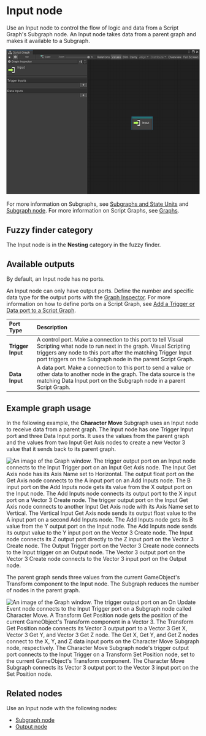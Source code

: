 # Input node

Use an Input node to control the flow of logic and data from a Script Graph's Subgraph node. An Input node takes data
from a parent graph and makes it available to a Subgraph.

![An image of the Graph window that displays a default Input node and the Graph Inspector.](images/vs-nesting-input-node.png)

For more information on Subgraphs, see [Subgraphs and State Units](vs-nesting-subgraphs-state-units.md)
and [Subgraph node](vs-nesting-subgraph-node.md). For more information on Script Graphs,
see [Graphs](vs-graph-types.md).

## Fuzzy finder category

The Input node is in the **Nesting** category in the fuzzy finder.

## Available outputs

By default, an Input node has no ports.

An Input node can only have output ports. Define the number and specific data type for the output ports with
the [Graph Inspector](vs-interface-overview.md#the-graph-inspector). For more information on how to define ports on a
Script Graph, see [Add a Trigger or Data port to a Script Graph](vs-nesting-add-triggers-data-graph.md).

| **Port Type**     | **Description**                                                                                                                                                                                                                                             |
|:------------------|:------------------------------------------------------------------------------------------------------------------------------------------------------------------------------------------------------------------------------------------------------------|
| **Trigger Input** | A control port. Make a connection to this port to tell Visual Scripting what node to run next in the graph. Visual Scripting triggers any node to this port after the matching Trigger Input port triggers on the Subgraph node in the parent Script Graph. |
| **Data Input**    | A data port. Make a connection to this port to send a value or other data to another node in the graph. The data source is the matching Data Input port on the Subgraph node in a parent Script Graph.                                                      |

## Example graph usage

In the following example, the **Character Move** Subgraph uses an Input node to receive data from a parent graph. The
Input node has one Trigger Input port and three Data Input ports. It uses the values from the parent graph and the
values from two Input Get Axis nodes to create a new Vector 3 value that it sends back to its parent graph.

![An image of the Graph window. The trigger output port on an Input node connects to the Input Trigger port on an Input Get Axis node. The Input Get Axis node has its Axis Name set to Horizontal. The output float port on the Get Axis node connects to the A input port on an Add Inputs node. The B input port on the Add Inputs node gets its value from the X output port on the Input node. The Add Inputs node connects its output port to the X input port on a Vector 3 Create node. The trigger output port on the Input Get Axis node connects to another Input Get Axis node with its Axis Name set to Vertical. The Vertical Input Get Axis node sends its output float value to the A input port on a second Add Inputs node. The Add Inputs node gets its B value from the Y output port on the Input node. The Add Inputs node sends its output value to the Y input port on the Vector 3 Create node. The Input node connects its Z output port directly to the Z input port on the Vector 3 Create node. The Output Trigger port on the Vector 3 Create node connects to the Input trigger on an Output node. The Vector 3 output port on the Vector 3 Create node connects to the Vector 3 input port on the Output node.](images/vs-nesting-input-node-example.png)

The parent graph sends three values from the current GameObject's Transform component to the Input node. The Subgraph
reduces the number of nodes in the parent graph.

![An image of the Graph window. The trigger output port on an On Update Event node connects to the Input Trigger port on a Subgraph node called Character Move. A Transform Get Position node gets the position of the current GameObject's Transform component in a Vector 3. The Transform Get Position node connects its Vector 3 output port to a Vector 3 Get X, Vector 3 Get Y, and Vector 3 Get Z node. The Get X, Get Y, and Get Z nodes connect to the X, Y, and Z data input ports on the Character Move Subgraph node, respectively. The Character Move Subgraph node's trigger output port connects to the Input Trigger on a Transform Set Position node, set to the current GameObject's Transform component. The Character Move Subgraph connects its Vector 3 output port to the Vector 3 input port on the Set Position node.](images/vs-subgraph-node-use-example.png)

## Related nodes

Use an Input node with the following nodes:

- [Subgraph node](vs-nesting-subgraph-node.md)
- [Output node](vs-nesting-output-node.md)
